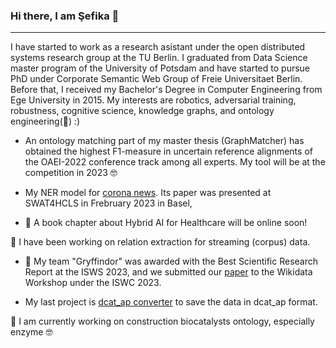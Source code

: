 ### Hi there, I am Şefika 👋
---

I have started to work as a research asistant under the open distributed systems research group at the TU Berlin. I graduated from Data Science master program of the University of Potsdam and have started to pursue PhD under Corporate Semantic Web Group of Freie Universitaet Berlin. Before that, I received my Bachelor's Degree in Computer Engineering from Ege University in 2015.
My interests are robotics, adversarial training, robustness, cognitive science, knowledge graphs,
and ontology engineering(:green_heart:) :)

* An ontology matching part of my master thesis (GraphMatcher) has obtained the highest F1-measure in uncertain reference alignments of the OAEI-2022 conference track among all experts. My tool will be at the competition in 2023 🤓 

* My NER model for [corona news](https://github.com/sefeoglu/coronanews-ner). Its paper was presented  at SWAT4HCLS in Frebruary 2023 in Basel,

*  🎉 A book chapter about Hybrid AI for Healthcare will be online soon!

🌱 I have been working on relation extraction for streaming (corpus) data.

*  🎉 My team "Gryffindor" was awarded with the Best Scientific Research Report at the ISWS 2023, and we submitted our [paper](https://openreview.net/forum?id=a1NBH3exoH) to the Wikidata Workshop under the ISWC 2023.

* My last project is [dcat_ap converter](https://github.com/sefeoglu/dcat_ap-converter) to save the data in dcat_ap format.
  
🌱 I am currently working on construction biocatalysts ontology, especially enzyme 🤓
